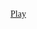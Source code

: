 <!DOCTYPE html>
<html>
<head>
<meta charset="utf-8">
<title>Snakegame</title>
<meta name="viewport" content="width=device-width, initial-scale=1">
<meta name="mobile-web-app-capable" content="yes">
<meta name="apple-mobile-web-app-capable" content="yes">
<link rel="icon" href="snake.ico">
<style>
body {
    font-family: "20px sans-serif";
}
div {
    text-align: "center";
}
</style>
</head>
<body>
<div><a href="snake.html">Play</a></div>
</body>
</html>